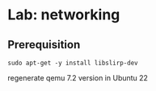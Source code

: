 # Lab: networking

## Prerequisition

`sudo apt-get -y install libslirp-dev`

regenerate qemu 7.2 version in Ubuntu 22
